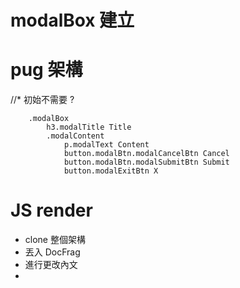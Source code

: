 # modalBox 建立

# pug 架構
//* 初始不需要 ?
```pug
    .modalBox
        h3.modalTitle Title
        .modalContent 
            p.modalText Content
            button.modalBtn.modalCancelBtn Cancel
            button.modalBtn.modalSubmitBtn Submit
            button.modalExitBtn X
```

# JS render

- clone 整個架構
- 丟入 DocFrag
- 進行更改內文
- 
